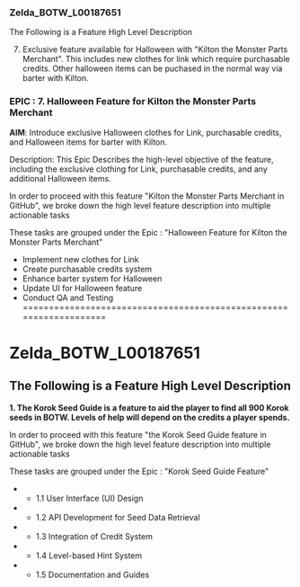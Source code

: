 ### Zelda_BOTW_L00187651

The Following is a Feature High Level Description

7. Exclusive feature available for Halloween with "Kilton the Monster Parts Merchant".
This includes new clothes for link which require purchasable credits.
Other halloween items can be puchased in the normal way via barter with Kilton.

### EPIC : 7. Halloween Feature for Kilton the Monster Parts Merchant

**AIM**: Introduce exclusive Halloween clothes for Link, purchasable credits, and Halloween items for barter with Kilton.

Description: This Epic Describes the high-level objective of the feature, including the exclusive clothing for Link, purchasable credits, and any additional Halloween items. 

In order to proceed with this feature "Kilton the Monster Parts Merchant in GitHub", 
we broke down the high level feature description into multiple actionable tasks

These tasks are grouped under the Epic : "Halloween Feature for Kilton the Monster Parts Merchant"

- Implement new clothes for Link
- Create purchasable credits system
- Enhance barter system for Halloween
- Update UI for Halloween feature
- Conduct QA and Testing
===================================================================

# Zelda_BOTW_L00187651

## The Following is a Feature High Level Description

**1. The Korok Seed Guide is a feature to aid the player to find all 900 Korok seeds in BOTW. Levels of help will depend on the credits a player spends.**

In order to proceed with this feature "the Korok Seed Guide feature in GitHub", we broke down the high level feature description into multiple actionable tasks

These tasks are grouped under the Epic : "Korok Seed Guide Feature"

* - 1.1 User Interface (UI) Design

* - 1.2 API Development for Seed Data Retrieval

* - 1.3 Integration of Credit System

* - 1.4 Level-based Hint System

* - 1.5 Documentation and Guides